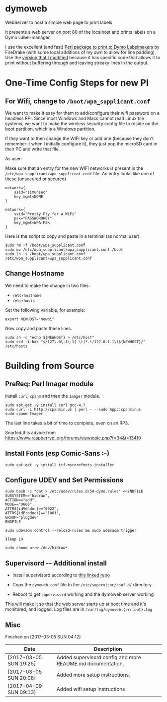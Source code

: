 # dymoweb
WebServer to host a simple web page to print labels


It presents a web server on port 80 of the localhost and prints labels on a Dymo Label-manager.

I use the excellent (and fast) [Perl package to print to Dymo Labelmakers](https://github.com/Firedrake/dymo-labelmanager) by FireDrake (with some local additions of my own to allow for line padding).  Use the [version that I modified](https://github.com/petonic/dymo-labelmanager) because it has specific code that allows it to print without buffering through and leaving streaky lines in the output.

# One-Time Config Steps for new PI

## For Wifi, change to ```/boot/wpa_supplicant.conf```

We want to make it easy for them to add/configure their wifi password on a headless RPI.  Since most Windows and Macs cannot read Linux file systems, we want to make the wireless security config file to reside on the boot partition, which is a Windows partition.

If they want to then change the WIFI key or add one (because they don't remember it when I initially configure it), they just pop the microSD card in their PC and write that file.

As user:

Make sure that an entry for the new WIFI networks is present in the ```/etc/wpa_supplicant/wpa_supplicant.conf``` file.  An entry looks like one of these (unsecured or secured)

```
network={
	ssid="simunsec"
	key_mgmt=NONE
}

network={
	ssid="Pretty Fly for a WiFi"
	psk="PASSWORDKEY"
	key_mgmt=WPA-PSK
}

```

Here is the script to copy and paste in a terminal (as normal user):

```
sudo rm -f /boot/wpa_supplicant.conf
sudo mv /etc/wpa_supplicant/wpa_supplicant.conf /boot
sudo ln -s /boot/wpa_supplicant.conf /etc/wpa_supplicant/wpa_supplicant.conf
```

## Change Hostname

We need to make the change in two files:

* ```/etc/hostname```
* ```/etc/hosts```

Set the following variable, for example:

```
export NEWHOST="newpi"
```

Now copy and paste these lines.

```
sudo sh -c "echo ${NEWHOST} > /etc/host"
sudo sed -i.bak "s/127\.0\.1\.1[ \t]*.*/127.0.1.1\t${NEWHOST}/" /etc/hosts

```

# Building from Source

## PreReq: Perl Imager module

Install ```curl```, ```cpanm``` and then the ```Imager``` module.

```
sudo apt-get -y install curl gcc-4.7
sudo curl -L http://cpanmin.us | perl - --sudo App::cpanminus
sudo cpanm Imager
```

The last line takes a bit of time to complete, even on an RP3.

Snarfed this advice from https://www.raspberrypi.org/forums/viewtopic.php?f=34&t=13410

## Install Fonts (esp Comic-Sans :-)

```
sudo apt-get -y install ttf-mscorefonts-installer
```

## Configure UDEV and Set Permissions

```
sudo bash -c "cat > /etc/udev/rules.d/50-dymo.rules" <<ENDFILE
SUBSYSTEM=="hidraw",
ACTION=="add",
MODE=="0666",
ATTRS{idVendor}=="0922",
ATTRS{idProduct}=="1001",
GROUP="plugdev"
ENDFILE

sudo udevadm control --reload-rules && sudo udevadm trigger

sleep 10

sudo chmod a+rw /dev/hidraw*

```

## Supervisord -- Additional install

* Install supervisord according to [this linked repo](https://github.com/jesperfj/supervisord.git)

* Copy the ```dymoweb.conf``` file to the ```/etc/supervisor/conf.d/``` directory.

* Reboot to get ```supervisord``` working and the dymoweb server working

This will make it so that the web server starts up at boot time and it's monitored, and logged.  Log files are in ```/var/log/dymoweb.{err,out}.log```

## Misc

Finished on [2017-03-05 SUN 04:12]

Date             | Description
-----------------|------------
[2017-03-05 SUN 19:25] | Added supervisord config and more README.md documentation.
| [2017-03-05 SUN 20:08]| Added more setup instructions.
| [2017-04-09 SUN 09:13] | Added wifi setup instructions
